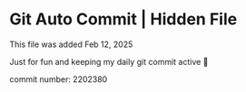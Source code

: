 # Git Auto Commit | Hidden File

This file was added Feb 12, 2025

Just for fun and keeping my daily git commit active 🤪

commit number: 2202380
